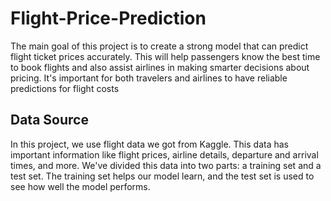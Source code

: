 # Flight-Price-Prediction

The main goal of this project is to create a strong model that can predict flight ticket prices accurately. This will help passengers know the best time to book flights and also assist airlines in making smarter decisions about pricing. It's important for both travelers and airlines to have reliable predictions for flight costs

## Data Source
In this project, we use flight data we got from Kaggle. This data has important information like flight prices, airline details, departure and arrival times, and more. We've divided this data into two parts: a training set and a test set. The training set helps our model learn, and the test set is used to see how well the model performs.
